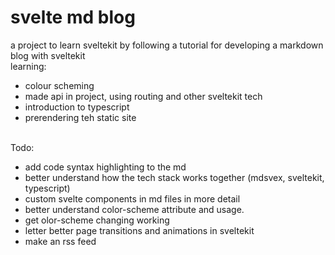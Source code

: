 # svelte md blog

a project to learn sveltekit by following a tutorial for developing a markdown blog with sveltekit
<br>
learning:<br>

- colour scheming
- made api in project, using routing and other sveltekit tech
- introduction to typescript
- prerendering teh static site

<br>
Todo:

- add code syntax highlighting to the md
- better understand how the tech stack works together (mdsvex, sveltekit, typescript)
- custom svelte components in md files in more detail
- better understand color-scheme attribute and usage.
- get olor-scheme changing working
- letter better page transitions and animations in sveltekit
- make an rss feed
